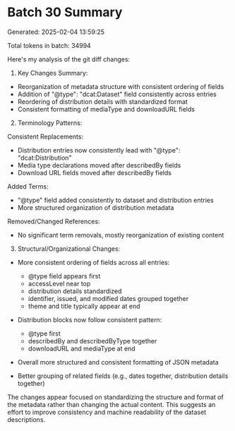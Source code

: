 # Batch 30 Summary

Generated: 2025-02-04 13:59:25

Total tokens in batch: 34994

Here's my analysis of the git diff changes:

1. Key Changes Summary:
- Reorganization of metadata structure with consistent ordering of fields
- Addition of "@type": "dcat:Dataset" field consistently across entries
- Reordering of distribution details with standardized format
- Consistent formatting of mediaType and downloadURL fields

2. Terminology Patterns:

Consistent Replacements:
- Distribution entries now consistently lead with "@type": "dcat:Distribution"
- Media type declarations moved after describedBy fields
- Download URL fields moved after describedBy fields

Added Terms:
- "@type" field added consistently to dataset and distribution entries
- More structured organization of distribution metadata

Removed/Changed References:
- No significant term removals, mostly reorganization of existing content

3. Structural/Organizational Changes:

- More consistent ordering of fields across all entries:
  - @type field appears first
  - accessLevel near top
  - distribution details standardized
  - identifier, issued, and modified dates grouped together
  - theme and title typically appear at end

- Distribution blocks now follow consistent pattern:
  - @type first
  - describedBy and describedByType together
  - downloadURL and mediaType at end

- Overall more structured and consistent formatting of JSON metadata
- Better grouping of related fields (e.g., dates together, distribution details together)

The changes appear focused on standardizing the structure and format of the metadata rather than changing the actual content. This suggests an effort to improve consistency and machine readability of the dataset descriptions.